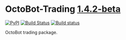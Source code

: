 # OctoBot-Trading [1.4.2-beta](https://github.com/Drakkar-Software/OctoBot-Trading/blob/master/CHANGELOG.md)
[![PyPI](https://img.shields.io/pypi/v/OctoBot-Trading.svg)](https://pypi.python.org/pypi/OctoBot-Trading/)
[![Build Status](https://api.travis-ci.com/Drakkar-Software/OctoBot-Trading.svg?branch=master)](https://travis-ci.org/Drakkar-Software/OctoBot-Trading) 
[![Build status](https://ci.appveyor.com/api/projects/status/7uj1018ya3ogscu6?svg=true)](https://ci.appveyor.com/project/Herklos/octobot-trading)

OctoBot trading package.